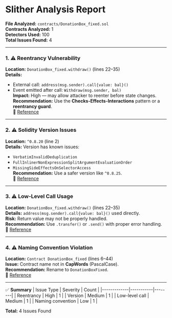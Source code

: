 # Slither Analysis Report

**File Analyzed:** `contracts/DonationBox_fixed.sol`  
**Contracts Analyzed:** 1  
**Detectors Used:** 100  
**Total Issues Found:** 4  

---

### 1. ⚠️ Reentrancy Vulnerability
**Location:** `DonationBox_fixed.withdraw()` (lines 22–35)  
**Details:**
- External call: `address(msg.sender).call{value: bal}()`  
- Event emitted after call: `Withdraw(msg.sender, bal)`  
**Impact:** High — may allow attacker to reenter before state changes.  
**Recommendation:** Use the **Checks-Effects-Interactions** pattern or a **reentrancy guard**.  
🔗 [Reference](https://github.com/crytic/slither/wiki/Detector-Documentation#reentrancy-vulnerabilities-3)

---

### 2. ⚠️ Solidity Version Issues
**Location:** `^0.8.20` (line 2)  
**Details:** Version has known issues:  
- `VerbatimInvalidDeduplication`  
- `FullInlinerNonExpressionSplitArgumentEvaluationOrder`  
- `MissingSideEffectsOnSelectorAccess`  
**Recommendation:** Use a safer version like `^0.8.25`.  
🔗 [Reference](https://github.com/crytic/slither/wiki/Detector-Documentation#incorrect-versions-of-solidity)

---

### 3. ⚠️ Low-Level Call Usage
**Location:** `DonationBox_fixed.withdraw()` (lines 22–35)  
**Details:** `address(msg.sender).call{value: bal}()` used directly.  
**Risk:** Return value may not be properly handled.  
**Recommendation:** Use `.transfer()` or `.send()` with proper error handling.  
🔗 [Reference](https://github.com/crytic/slither/wiki/Detector-Documentation#low-level-calls)

---

### 4. ⚠️ Naming Convention Violation
**Location:** `Contract DonationBox_fixed` (lines 6–44)  
**Issue:** Contract name not in **CapWords** (PascalCase).  
**Recommendation:** Rename to `DonationBoxFixed`.  
🔗 [Reference](https://github.com/crytic/slither/wiki/Detector-Documentation#conformance-to-solidity-naming-conventions)

---

✅ **Summary**
| Issue Type | Severity | Count |
|-------------|-----------|--------|
| Reentrancy | High | 1 |
| Version | Medium | 1 |
| Low-level call | Medium | 1 |
| Naming convention | Low | 1 |

**Total:** 4 Issues Found
